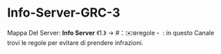 # Info-Server-GRC-3
Mappa Del Server:  **Info Server**  《1.》 -> #：:envelope:᪤regole・ : in questo Canale trovi le regole per evitare di prendere infrazioni.
